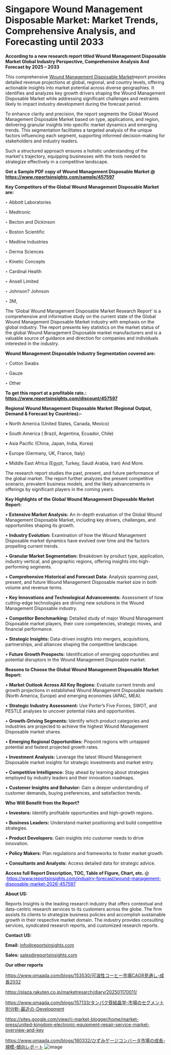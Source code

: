 # Singapore Wound Management Disposable Market: Market Trends, Comprehensive Analysis, and Forecasting until 2033

<strong>According to a new research report titled Wound Management Disposable Market Global Industry Perspective, Comprehensive Analysis And Forecast by 2025 – 2033</strong>

This comprehensive <a href=https://www.reportsinsights.com/sample/457597>Wound Management Disposable Market</a>report provides detailed revenue projections at global, regional, and country levels, offering actionable insights into market potential across diverse geographies. It identifies and analyzes key growth drivers shaping the Wound Management Disposable Market while addressing significant challenges and restraints likely to impact industry development during the forecast period.

To enhance clarity and precision, the report segments the Global Wound Management Disposable Market based on type, applications, and region, delivering granular insights into specific market dynamics and emerging trends. This segmentation facilitates a targeted analysis of the unique factors influencing each segment, supporting informed decision-making for stakeholders and industry leaders.

Such a structured approach ensures a holistic understanding of the market's trajectory, equipping businesses with the tools needed to strategize effectively in a competitive landscape.

<strong>Get a Sample PDF copy of Wound Management Disposable Market </strong><strong>@<a href=https://www.reportsinsights.com/sample/457597 style=color:#0000ff;> https://www.reportsinsights.com/sample/457597</a></strong></font>

<strong>Key Competitors of the Global Wound Management Disposable Market are:</strong>

‣ Abbott Laboratories

‣ Medtronic

‣ Becton and Dickinson

‣ Boston Scientific

‣ Medline Industries

‣ Derma Sciences

‣ Kinetic Concepts

‣ Cardinal Health

‣ Ansell Limited

‣ Johnson? Johnson

‣ 3M,

The ‘Global Wound Management Disposable Market Research Report’ is a comprehensive and informative study on the current state of the Global Wound Management Disposable Market industry with emphasis on the global industry. The report presents key statistics on the market status of the global Wound Management Disposable market manufacturers and is a valuable source of guidance and direction for companies and individuals interested in the industry.

<strong>Wound Management Disposable Industry Segmentation covered are:</strong>

‣ Cotton Swabs

‣ Gauze

‣ Other

<strong>To get this report at a profitable rate.: <a href=https://www.reportsinsights.com/discount/457597 style=color:#0000ff;>https://www.reportsinsights.com/discount/457597</a></strong></font>

<strong>Regional Wound Management Disposable Market (Regional Output, Demand &amp; Forecast by Countries):-</strong>

• North America (United States, Canada, Mexico)

• South America ( Brazil, Argentina, Ecuador, Chile)

• Asia Pacific (China, Japan, India, Korea)

• Europe (Germany, UK, France, Italy)

• Middle East Africa (Egypt, Turkey, Saudi Arabia, Iran) And More.

The research report studies the past, present, and future performance of the global market. The report further analyzes the present competitive scenario, prevalent business models, and the likely advancements in offerings by significant players in the coming years.

<strong>Key Highlights of the Global Wound Management Disposable Market Report:</strong>

• <strong>Extensive Market Analysis:</strong> An in-depth evaluation of the Global Wound Management Disposable Market, including key drivers, challenges, and opportunities shaping its growth.

• <strong>Industry Evolution:</strong> Examination of how the Wound Management Disposable market dynamics have evolved over time and the factors propelling current trends.

• <strong>Granular Market Segmentation:</strong> Breakdown by product type, application, industry vertical, and geographic regions, offering insights into high-performing segments.

• <strong>Comprehensive Historical and Forecast Data:</strong> Analysis spanning past, present, and future Wound Management Disposable market size in both volume and revenue terms.

• <strong>Key Innovations and Technological Advancements:</strong> Assessment of how cutting-edge technologies are driving new solutions in the Wound Management Disposable industry.

• <strong>Competitor Benchmarking:</strong> Detailed study of major Wound Management Disposable market players, their core competencies, strategic moves, and financial performance.

• <strong>Strategic Insights:</strong> Data-driven insights into mergers, acquisitions, partnerships, and alliances shaping the competitive landscape.

• <strong>Future Growth Prospects:</strong> Identification of emerging opportunities and potential disruptors in the Wound Management Disposable market.

<strong>Reasons to Choose the Global Wound Management Disposable Market Report:</strong>

• <strong>Market Outlook Across All Key Regions:</strong> Evaluate current trends and growth projections in established Wound Management Disposable markets (North America, Europe) and emerging economies (APAC, MEA).

• <strong>Strategic Industry Assessment:</strong> Use Porter’s Five Forces, SWOT, and PESTLE analyses to uncover potential risks and opportunities.

• <strong>Growth-Driving Segments:</strong> Identify which product categories and industries are projected to achieve the highest Wound Management Disposable market shares.

• <strong>Emerging Regional Opportunities:</strong> Pinpoint regions with untapped potential and fastest projected growth rates.

• <strong>Investment Analysis:</strong> Leverage the latest Wound Management Disposable market insights for strategic investments and market entry.

• <strong>Competitive Intelligence:</strong> Stay ahead by learning about strategies employed by industry leaders and their innovation roadmaps.

• <strong>Customer Insights and Behavior:</strong> Gain a deeper understanding of customer demands, buying preferences, and satisfaction trends.

<strong>Who Will Benefit from the Report?</strong>

• <strong>Investors:</strong> Identify profitable opportunities and high-growth regions.

• <strong>Business Leaders:</strong> Understand market positioning and build competitive strategies.

• <strong>Product Developers:</strong> Gain insights into customer needs to drive innovation.

• <strong>Policy Makers:</strong> Plan regulations and frameworks to foster market growth.

• <strong>Consultants and Analysts:</strong> Access detailed data for strategic advice.
</ul>
<strong>Access full Report Description, TOC, Table of Figure, Chart, etc. </strong>@  <a href=https://www.reportsinsights.com/industry-forecast/wound-management-disposable-market-2026-457597 style=color:#0000ff;>https://www.reportsinsights.com/industry-forecast/wound-management-disposable-market-2026-457597</a></font>

<strong><strong>About US</strong>:</strong>

Reports Insights is the leading research industry that offers contextual and data-centric research services to its customers across the globe. The firm assists its clients to strategize business policies and accomplish sustainable growth in their respective market domain. The industry provides consulting services, syndicated research reports, and customized research reports.

<strong>Contact US:</strong>

<p class=""""><b>Email:</b> <a href=mailto:info@reportsinsights.com>info@reportsinsights.com</a></p>
<p class=""""><b>Sales:</b> <a href=mailto:sales@reportsinsights.com>sales@reportsinsights.com</a></p>

<strong>Our other reports</strong>

<a href=https://www.omaada.com/blogs/153530/可溶性コーヒー市場CAGR見通し-成長2032>https://www.omaada.com/blogs/153530/可溶性コーヒー市場CAGR見通し-成長2032</a>

<a href=https://plaza.rakuten.co.jp/marketresarch/diary/202501170011/>https://plaza.rakuten.co.jp/marketresarch/diary/202501170011/</a>

<a href=https://www.omaada.com/blogs/157133/タンパク質結晶学-市場のセグメント別分析-最近の-Development>https://www.omaada.com/blogs/157133/タンパク質結晶学-市場のセグメント別分析-最近の-Development</a>

<a href=https://sites.google.com/view/ri-market-blogger/home/market-press/united-kingdom-electronic-equipment-repair-service-market-overview-and-key>https://sites.google.com/view/ri-market-blogger/home/market-press/united-kingdom-electronic-equipment-repair-service-market-overview-and-key</a>

<a href=https://www.omaada.com/blogs/160332/ひずみゲージコンバータ市場の成長-規模-傾向レポート>https://www.omaada.com/blogs/160332/ひずみゲージコンバータ市場の成長-規模-傾向レポート</a>
![image](https://github.com/user-attachments/assets/e767ee2a-f2c3-47fa-a11e-3a6fcf8ec6fd)
